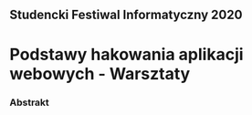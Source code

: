 ## Studencki Festiwal Informatyczny 2020
# Podstawy hakowania aplikacji webowych - Warsztaty

### Abstrakt
